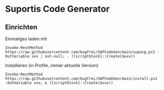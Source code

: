 # Suportis Code Generator

## Einrichten

Einmaliges laden mit

```
Invoke-RestMethod https://raw.githubusercontent.com/bugfrei/SAPCodeGen/main/supacg.ps1 -OutVariable xxx | out-null; . ([scriptblock]::Create($xxx))
````

Installieren (in Profile, immer aktuelle Version)


```
Invoke-RestMethod https://raw.githubusercontent.com/bugfrei/SAPCodeGen/main/install.ps1 -OutVariable xxx; & ([scriptblock]::Create($xxx))
```